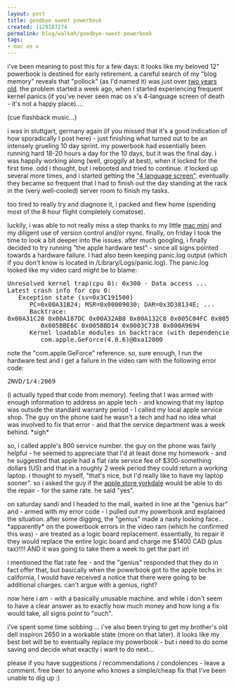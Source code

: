 ```yaml
--- 
layout: post
title: goodbye sweet powerbook
created: 1129187274
permalink: blog/walkah/goodbye-sweet-powerbook
tags: 
- mac os x
---
```

<p>i've been meaning to post this for a few days: it looks like my beloved 12" powerbook is destined for early retirement. a careful search of my "blog memory" reveals that "pollock" (as I'd named it) was just over <a href="http://walkah.net/blog/walkah/powerbook-shipped" title="powerbook shipped">two years old</a>. the problem started a week ago, when I started experiencing frequent kernel panics (if you've never seen mac os x's 4-language screen of death - it's not a happy place)....</p>

<p>(cue flashback music...)</p>

<p>i was in stuttgart, germany again (if you missed that it's a good indication of how sporadically I post here) - just finishing what turned out to be an intensely grueling 10 day sprint. my powerbook had essentially been running hard 18-20 hours a day for the 10 days, but it was the final day. i was happily working along (well, groggily at best), when it locked for the first time. odd i thought, but i rebooted and tried to continue. it locked up several more times, and i started getting the <a href="http://docs.info.apple.com/article.html?artnum=106227">"4 language screen"</a>.  eventually they became so frequent that I had to finish out the day standing at the rack in the (very well-cooled) server room to finish my tasks.</p>

<p>too tired to really try and diagnose it, i packed and flew home (spending most of the 8 hour flight completely comatose).</p>

<p>luckily, i was able to not really miss a step thanks to my little <a href="http://walkah.net/blog/walkah/a-tale-of-two-macs">mac mini</a> and my diligent use of version control and/or rsync. finally, on friday I took the time to look a bit deeper into the issues. after much googling, i finally decided to try running "the apple hardware test" - since all signs pointed towards a hardware failure. I had also been keeping panic.log output (which if you don't know is located in /Library/Logs/panic.log).  The panic.log looked like my video card might be to blame:</p>
<pre>
Unresolved kernel trap(cpu 0): 0x300 - Data access ...
Latest crash info for cpu 0:
   Exception state (sv=0x3C191500)
      PC=0x00A31B24; MSR=0x00009030; DAR=0x3D38134E; ...
      Backtrace:
0x00A31C20 0x00A187DC 0x00A32AB8 0x00A132C8 0x005C04FC 0x005BB9AC 
         0x005BBE6C 0x005BBD14 0x0003C738 0x000A9694 
      Kernel loadable modules in backtrace (with dependencies):
         com.apple.GeForce(4.0.6)@0xa12000
</pre>
<p>note the "com.apple.GeForce" reference. so, sure enough, I run the hardware test and i get a failure in the video ram with the following error code:</p>
<pre>2NVD/1/4:2069</pre>
<p>(i actually typed that code from memory). feeling that I was armed with enough information to address an apple tech - and knowing that my laptop was outside the standard warranty period - I called my local apple service shop. The guy on the phone said he wasn't a tech and had no idea what was involved to fix that error - and that the service department was a week behind. *sigh*</p>
<p>so, i called apple's 800 service number. the guy on the phone was fairly helpful - he seemed to appreciate that I'd at least done my homework - and he suggested that apple had a flat rate service fee of $300-something dollars (US) and that in a roughly 2 week period they could return a working laptop. i thought to myself, "that's nice, but I'd really like to have my laptop sooner". so i asked the guy if the <a href="http://walkah.net/blog/walkah/apple-store-yorkdale-first-in-canada">apple store yorkdale</a> would be able to do the repair - for the same rate. he said "yes".</p>

<p>on saturday sandi and I headed to the mall, waited in line at the "genius bar" and - armed with my error code - i pulled out my powerbook and explained the situation. after some digging, the "genius" made a nasty looking face... *apparently* on the powerbook errors in the video ram (which he confirmed this was) - are treated as a logic board replacement. essentially, to repair it they would replace the entire logic board and charge me $1400 CAD (plus tax)!!!! AND it was going to take them a week to get the part in!</p> 

<p>i mentioned the flat rate fee - and the "genius" responded that they do in fact offer that, but basically when the powerbook got to the apple techs in california, I would have received a notice that there were going to be additional charges. can't argue with a genius, right?</p>

<p>now here i am - with a basically unusable machine. and while i don't seem to have a clear answer as to exactly how much money and how long a fix would take, all signs point to "ouch".</p>

<p>i've spent some time sobbing ... i've also been trying to get my brother's old dell inspiron 2650 in a workable state (more on that later). it looks like my best bet will be to eventually replace my powerbook - but i need to do some saving and decide what exactly i want to do next...</p>

<p>please if you have suggestions / recommendations / condolences  - leave a comment. free beer to anyone who knows a simple/cheap fix that I've been unable to dig up :)</p> 
